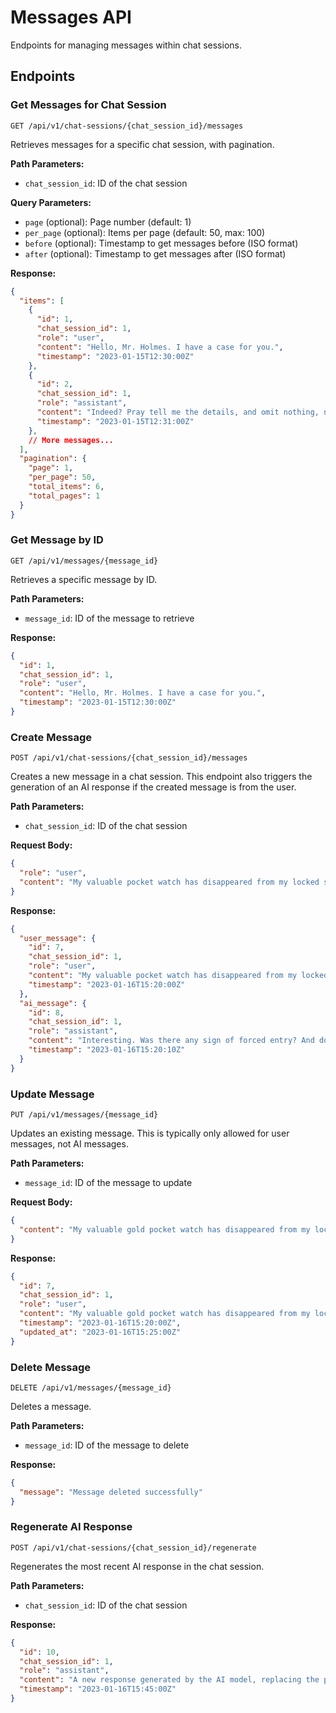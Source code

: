# Messages API

Endpoints for managing messages within chat sessions.

## Endpoints

### Get Messages for Chat Session

```
GET /api/v1/chat-sessions/{chat_session_id}/messages
```

Retrieves messages for a specific chat session, with pagination.

**Path Parameters:**
- `chat_session_id`: ID of the chat session

**Query Parameters:**
- `page` (optional): Page number (default: 1)
- `per_page` (optional): Items per page (default: 50, max: 100)
- `before` (optional): Timestamp to get messages before (ISO format)
- `after` (optional): Timestamp to get messages after (ISO format)

**Response:**
```json
{
  "items": [
    {
      "id": 1,
      "chat_session_id": 1,
      "role": "user",
      "content": "Hello, Mr. Holmes. I have a case for you.",
      "timestamp": "2023-01-15T12:30:00Z"
    },
    {
      "id": 2,
      "chat_session_id": 1,
      "role": "assistant",
      "content": "Indeed? Pray tell me the details, and omit nothing, no matter how trivial it may seem. The smallest trifles are often the most significant.",
      "timestamp": "2023-01-15T12:31:00Z"
    },
    // More messages...
  ],
  "pagination": {
    "page": 1,
    "per_page": 50,
    "total_items": 6,
    "total_pages": 1
  }
}
```

### Get Message by ID

```
GET /api/v1/messages/{message_id}
```

Retrieves a specific message by ID.

**Path Parameters:**
- `message_id`: ID of the message to retrieve

**Response:**
```json
{
  "id": 1,
  "chat_session_id": 1,
  "role": "user",
  "content": "Hello, Mr. Holmes. I have a case for you.",
  "timestamp": "2023-01-15T12:30:00Z"
}
```

### Create Message

```
POST /api/v1/chat-sessions/{chat_session_id}/messages
```

Creates a new message in a chat session. This endpoint also triggers the generation of an AI response if the created message is from the user.

**Path Parameters:**
- `chat_session_id`: ID of the chat session

**Request Body:**
```json
{
  "role": "user",
  "content": "My valuable pocket watch has disappeared from my locked study."
}
```

**Response:**
```json
{
  "user_message": {
    "id": 7,
    "chat_session_id": 1,
    "role": "user",
    "content": "My valuable pocket watch has disappeared from my locked study.",
    "timestamp": "2023-01-16T15:20:00Z"
  },
  "ai_message": {
    "id": 8,
    "chat_session_id": 1,
    "role": "assistant",
    "content": "Interesting. Was there any sign of forced entry? And do tell me, who has had access to your study in the past 24 hours? The timing of the disappearance may be most illuminating.",
    "timestamp": "2023-01-16T15:20:10Z"
  }
}
```

### Update Message

```
PUT /api/v1/messages/{message_id}
```

Updates an existing message. This is typically only allowed for user messages, not AI messages.

**Path Parameters:**
- `message_id`: ID of the message to update

**Request Body:**
```json
{
  "content": "My valuable gold pocket watch has disappeared from my locked study cabinet."
}
```

**Response:**
```json
{
  "id": 7,
  "chat_session_id": 1,
  "role": "user",
  "content": "My valuable gold pocket watch has disappeared from my locked study cabinet.",
  "timestamp": "2023-01-16T15:20:00Z",
  "updated_at": "2023-01-16T15:25:00Z"
}
```

### Delete Message

```
DELETE /api/v1/messages/{message_id}
```

Deletes a message.

**Path Parameters:**
- `message_id`: ID of the message to delete

**Response:**
```json
{
  "message": "Message deleted successfully"
}
```

### Regenerate AI Response

```
POST /api/v1/chat-sessions/{chat_session_id}/regenerate
```

Regenerates the most recent AI response in the chat session.

**Path Parameters:**
- `chat_session_id`: ID of the chat session

**Response:**
```json
{
  "id": 10,
  "chat_session_id": 1,
  "role": "assistant",
  "content": "A new response generated by the AI model, replacing the previous one.",
  "timestamp": "2023-01-16T15:45:00Z"
}
```
